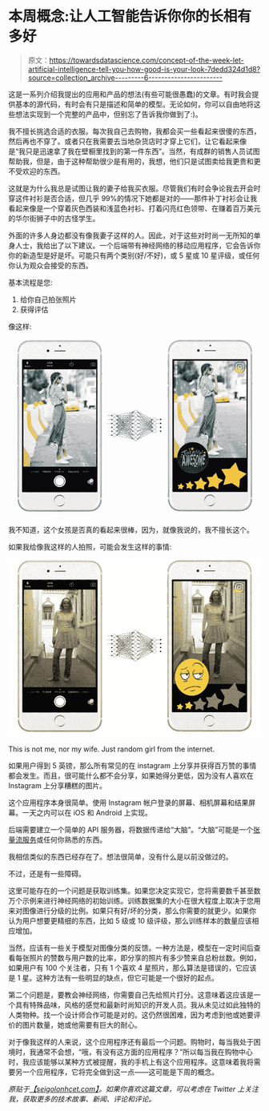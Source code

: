 # 本周概念:让人工智能告诉你你的长相有多好

> 原文：<https://towardsdatascience.com/concept-of-the-week-let-artificial-intelligence-tell-you-how-good-is-your-look-7dedd324d1d8?source=collection_archive---------6----------------------->

这是一系列介绍我提出的应用和产品的想法(有些可能很愚蠢)的文章。有时我会提供基本的源代码，有时会有只是描述和简单的模型。无论如何，你可以自由地将这些想法实现到一个完整的产品中，但别忘了告诉我你做到了:)。

我不擅长挑选合适的衣服。每次我自己去购物，我都会买一些看起来很傻的东西，然后再也不穿了。或者只在我需要去当地杂货店时才穿上它们，让它看起来像是“我只是迅速拿了我在壁橱里找到的第一件东西”。当然，有成群的销售人员试图帮助我，但是，由于这种帮助很少是有用的，我想，他们只是试图卖给我更贵和更不受欢迎的东西。

这就是为什么我总是试图让我的妻子给我买衣服。尽管我们有时会争论我去开会时穿这件衬衫是否合适，但几乎 99%的情况下她都是对的——那件补丁衬衫会让我看起来像是一个穿着灰色西装和浅蓝色衬衫、打着闪亮红色领带、在赚着百万美元的华尔街狮子中的古怪学生。

外面的许多人身边都没有像我妻子这样的人。因此，对于这些对时尚一无所知的单身人士，我给出了以下建议。一个后端带有神经网络的移动应用程序，它会告诉你你的新造型是好是坏。可能只有两个类别(好/不好)，或 5 星或 10 星评级，或任何你认为观众会接受的东西。

基本流程是您:

1.  给你自己拍张照片
2.  获得评估

像这样:

![](img/e26806d2be7d2252872475f845012bc0.png)

我不知道，这个女孩是否真的看起来很棒，因为，就像我说的，我不擅长这个。

如果我给像我这样的人拍照，可能会发生这样的事情:

![](img/2d54724d8eb3bd43d10f4607bc57c619.png)

This is not me, nor my wife. Just random girl from the internet.

如果用户得到 5 英镑，那么所有常见的在 instagram 上分享并获得百万赞的事情都会发生。而且，很可能什么都不会分享，如果她得分更低，因为没有人喜欢在 Instagram 上分享糟糕的图片。

这个应用程序本身很简单。使用 Instagram 帐户登录的屏幕、相机屏幕和结果屏幕。一天之内可以在 iOS 和 Android 上实现。

后端需要建立一个简单的 API 服务器，将数据传递给“大脑”。“大脑”可能是一个[张量流服务](https://www.tensorflow.org/serving/)或任何你熟悉的东西。

我相信类似的东西已经存在了。想法很简单，没有什么是以前没做过的。

不过，还是有一些障碍。

这里可能存在的一个问题是获取训练集。如果您决定实现它，您将需要数千甚至数万个示例来进行神经网络的初始训练。训练数据集的大小在很大程度上取决于您用来对图像进行分级的比例。如果只有好/坏的分类，那么你需要的就更少。如果你认为用户想要更精细的东西，比如 5 级或 10 级评级，那么训练样本的数量应该相应增加。

当然，应该有一些关于模型对图像分类的反馈。一种方法是，模型在一定时间后查看每张照片的赞数与用户数的比率，即分享的照片有多少赞来自总粉丝数。例如，如果用户有 100 个关注者，只有 1 个喜欢 4 星照片，那么算法是错误的，它应该是 1 星。这种方法有一些明显的缺点，但它可能是一个很好的起点。

第二个问题是，要教会神经网络，你需要自己先给照片打分。这意味着这应该是一个具有特殊品味，风格的感觉和最新时尚知识的开发人员。我从未见过如此独特的人类物种。找一个设计师合作可能是对的。这仍然很困难，因为考虑到他或她要评价的图片数量，她或他需要有巨大的耐心。

对于像我这样的人来说，这个应用程序还有最后一个问题。购物时，每当我处于困境时，我通常不会想，“哦，有没有这方面的应用程序？”所以每当我在购物中心时，我应该能够以某种方式被提醒，我的手机上有这个应用程序。这意味着我将需要另一个应用程序，它将完全做到这一点——这可能是下周的概念。

*原贴于*[*【seigolonhcet.com】*](https://seigolonhcet.com/2017/09/08/concept-of-the-week-let-artificial-intelligence-tell-you-how-good-is-your-look/)*。如果你喜欢这篇文章，可以考虑在 Twitter 上关注我，获取更多的技术故事、新闻、评论和评论。*